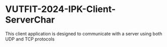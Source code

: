 # VUTFIT-2024-IPK-Client-ServerChar
This client application is designed to communicate with a server using both UDP and TCP protocols
